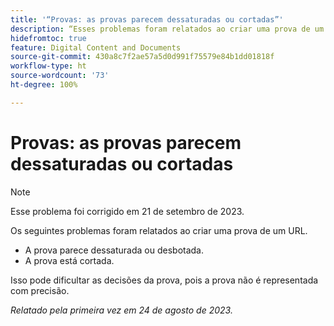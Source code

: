 ```yaml
---
title: '“Provas: as provas parecem dessaturadas ou cortadas”'
description: “Esses problemas foram relatados ao criar uma prova de um URL.”
hidefromtoc: true
feature: Digital Content and Documents
source-git-commit: 430a8c7f2ae57a5d0d991f75579e84b1dd01818f
workflow-type: ht
source-wordcount: '73'
ht-degree: 100%

---
```



# Provas: as provas parecem dessaturadas ou cortadas

>[!NOTE]
>
>Esse problema foi corrigido em 21 de setembro de 2023.

Os seguintes problemas foram relatados ao criar uma prova de um URL.

* A prova parece dessaturada ou desbotada.
* A prova está cortada.

Isso pode dificultar as decisões da prova, pois a prova não é representada com precisão.

_Relatado pela primeira vez em 24 de agosto de 2023._

